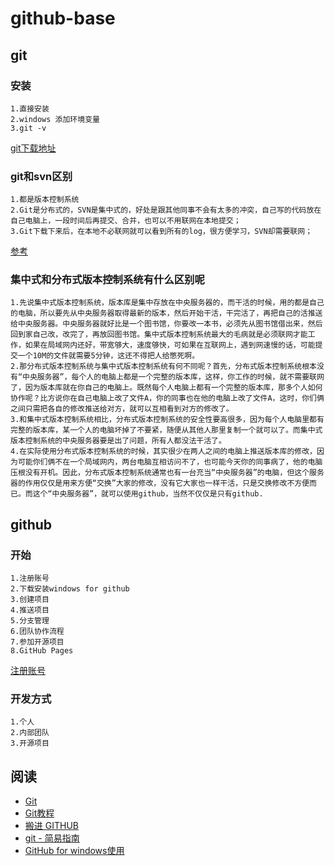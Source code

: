 # github-base

## git



### 安装
	1.直接安装	
	2.windows 添加环境变量 
	3.git -v
[git下载地址](http://git-scm.com/download/win)
### git和svn区别
	1.都是版本控制系统
	2.Git是分布式的，SVN是集中式的，好处是跟其他同事不会有太多的冲突，自己写的代码放在自己电脑上，一段时间后再提交、合并，也可以不用联网在本地提交；
	3.Git下载下来后，在本地不必联网就可以看到所有的log，很方便学习，SVN却需要联网；
[参考](http://blog.jobbole.com/31444/)
### 集中式和分布式版本控制系统有什么区别呢	
	1.先说集中式版本控制系统，版本库是集中存放在中央服务器的，而干活的时候，用的都是自己的电脑，所以要先从中央服务器取得最新的版本，然后开始干活，干完活了，再把自己的活推送给中央服务器。中央服务器就好比是一个图书馆，你要改一本书，必须先从图书馆借出来，然后回到家自己改，改完了，再放回图书馆。集中式版本控制系统最大的毛病就是必须联网才能工作，如果在局域网内还好，带宽够大，速度够快，可如果在互联网上，遇到网速慢的话，可能提交一个10M的文件就需要5分钟，这还不得把人给憋死啊。	
	2.那分布式版本控制系统与集中式版本控制系统有何不同呢？首先，分布式版本控制系统根本没有“中央服务器”，每个人的电脑上都是一个完整的版本库，这样，你工作的时候，就不需要联网了，因为版本库就在你自己的电脑上。既然每个人电脑上都有一个完整的版本库，那多个人如何协作呢？比方说你在自己电脑上改了文件A，你的同事也在他的电脑上改了文件A，这时，你们俩之间只需把各自的修改推送给对方，就可以互相看到对方的修改了。
	3.和集中式版本控制系统相比，分布式版本控制系统的安全性要高很多，因为每个人电脑里都有完整的版本库，某一个人的电脑坏掉了不要紧，随便从其他人那里复制一个就可以了。而集中式版本控制系统的中央服务器要是出了问题，所有人都没法干活了。
	4.在实际使用分布式版本控制系统的时候，其实很少在两人之间的电脑上推送版本库的修改，因为可能你们俩不在一个局域网内，两台电脑互相访问不了，也可能今天你的同事病了，他的电脑压根没有开机。因此，分布式版本控制系统通常也有一台充当“中央服务器”的电脑，但这个服务器的作用仅仅是用来方便“交换”大家的修改，没有它大家也一样干活，只是交换修改不方便而已。而这个“中央服务器”，就可以使用github，当然不仅仅是只有github.
## github

### 开始
	1.注册账号
	2.下载安装windows for github
	3.创建项目
	4.推送项目
	5.分支管理
	6.团队协作流程
	7.参加开源项目
	8.GitHub Pages



[注册账号](https://github.com/) 


### 开发方式
	1.个人
	2.内部团队
	3.开源项目





## 阅读
* [Git](http://git-scm.com/doc)
* [Git教程](http://www.liaoxuefeng.com/wiki/0013739516305929606dd18361248578c67b8067c8c017b000/001374027586935cf69c53637d8458c9aec27dd546a6cd6000)
* [搬进 GITHUB](http://book.haoduoshipin.com/gitbeijing/)
* [git - 简易指南](http://www.bootcss.com/p/git-guide/)
* [GitHub for windows使用](http://www.sjsjw.com/108/001132MYM025351/)

	
	
 
